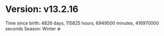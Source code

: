 # Version: v13.2.16
Time since birth: 4826 days, 115825 hours, 6949500 minutes, 416970000 seconds
Season: Winter ❄️
